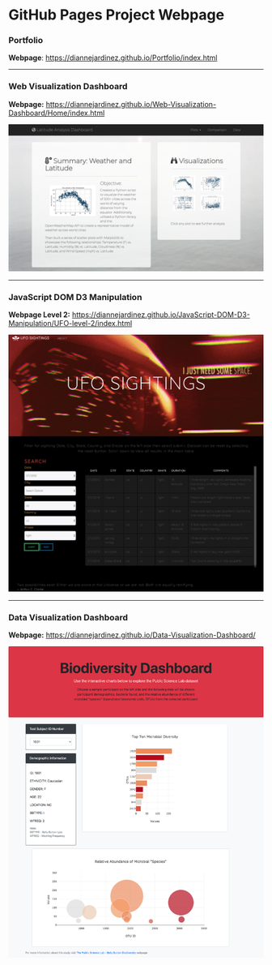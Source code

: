 # GitHub Pages Project Webpage

### Portfolio
**Webpage**: https://diannejardinez.github.io/Portfolio/index.html


---


### Web Visualization Dashboard

**Webpage:** https://diannejardinez.github.io/Web-Visualization-Dashboard/Home/index.html

![](https://github.com/diannejardinez/diannejardinez.github.io/blob/master/Web-Visualization-Dashboard/landing_page.png)


---


### JavaScript DOM D3 Manipulation
**Webpage Level 2:** https://diannejardinez.github.io/JavaScript-DOM-D3-Manipulation/UFO-level-2/index.html

![](https://github.com/diannejardinez/diannejardinez.github.io/blob/master/JavaScript-DOM-D3-Manipulation/UFO-level-2/static/images/home_page_lvl2.png)


---


### Data Visualization Dashboard

**Webpage:** https://diannejardinez.github.io/Data-Visualization-Dashboard/

![](https://github.com/diannejardinez/Data-Visualization-Dashboard/blob/master/index_lvl1.png)


